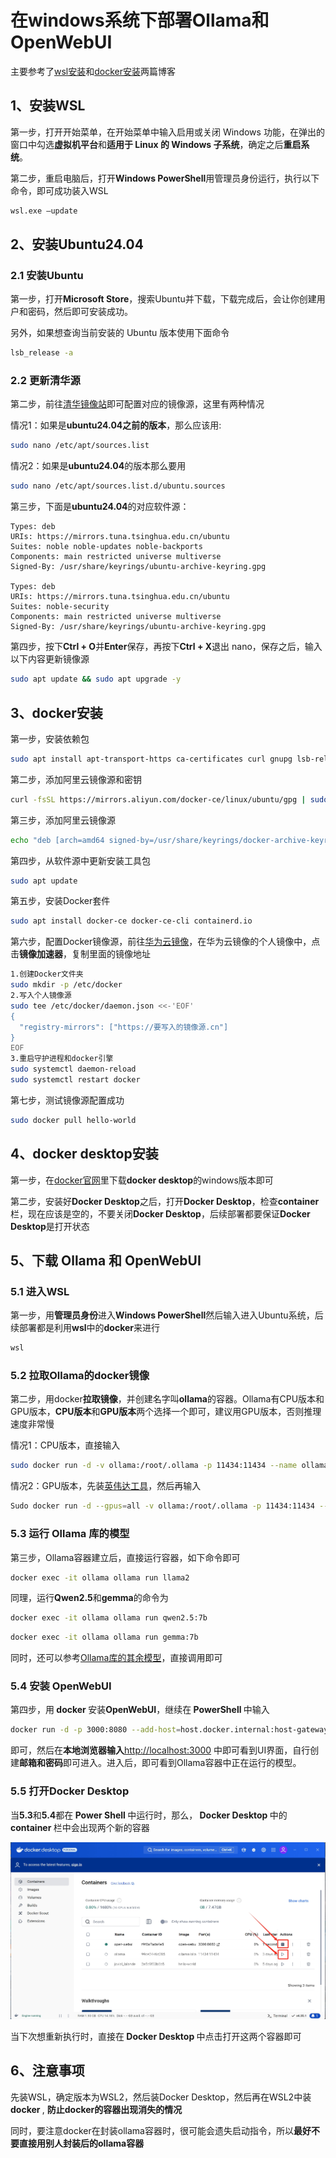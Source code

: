 # 在windows系统下部署Ollama和OpenWebUI
主要参考了[wsl安装](https://blog.csdn.net/wangtcCSDN/article/details/137950545)和[docker安装](https://blog.csdn.net/qq_43840665/article/details/140684568)两篇博客

## 1、安装WSL
<p>第一步，打开开始菜单，在开始菜单中输入启用或关闭 Windows 功能，在弹出的窗口中勾选<b>虚拟机平台</b>和<b>适用于 Linux 的 Windows 子系统</b>，确定之后<b>重启系统</b>。</p>
<p>第二步，重启电脑后，打开<b>Windows PowerShell</b>用管理员身份运行，执行以下命令，即可成功装入WSL</p>

```bash
wsl.exe –update
```

## 2、安装Ubuntu24.04
### 2.1 安装Ubuntu
<p>第一步，打开<b>Microsoft Store</b>，搜索Ubuntu并下载，下载完成后，会让你创建用户和密码，然后即可安装成功。</p>
<p>另外，如果想查询当前安装的 Ubuntu 版本使用下面命令</p>

```bash
lsb_release -a
```  
### 2.2 更新清华源
第二步，前往[清华镜像站](https://mirrors.tuna.tsinghua.edu.cn/help/ubuntu/)即可配置对应的镜像源，这里有两种情况

<p>情况1：如果是<b>ubuntu24.04之前的版本</b>，那么应该用:</p>

```bash
sudo nano /etc/apt/sources.list
```

情况2：如果是<b>ubuntu24.04</b>的版本那么要用
```bash
sudo nano /etc/apt/sources.list.d/ubuntu.sources
```
第三步，下面是<b>ubuntu24.04</b>的对应软件源：
```
Types: deb
URIs: https://mirrors.tuna.tsinghua.edu.cn/ubuntu
Suites: noble noble-updates noble-backports
Components: main restricted universe multiverse
Signed-By: /usr/share/keyrings/ubuntu-archive-keyring.gpg

Types: deb
URIs: https://mirrors.tuna.tsinghua.edu.cn/ubuntu
Suites: noble-security
Components: main restricted universe multiverse
Signed-By: /usr/share/keyrings/ubuntu-archive-keyring.gpg
```
第四步，按下<b>Ctrl + O</b>并<b>Enter</b>保存，再按下<b>Ctrl + X</b>退出 nano，保存之后，输入以下内容更新镜像源
```bash
sudo apt update && sudo apt upgrade -y
```

## 3、docker安装
第一步，安装依赖包
```bash
sudo apt install apt-transport-https ca-certificates curl gnupg lsb-release
```

第二步，添加阿里云镜像源和密钥
```bash
curl -fsSL https://mirrors.aliyun.com/docker-ce/linux/ubuntu/gpg | sudo gpg --dearmor -o /usr/share/keyrings/docker-archive-keyring.gpg
```
第三步，添加阿里云镜像源
```bash
echo "deb [arch=amd64 signed-by=/usr/share/keyrings/docker-archive-keyring.gpg] https://mirrors.aliyun.com/docker-ce/linux/ubuntu $(lsb_release -cs) stable" | sudo tee /etc/apt/sources.list.d/docker.list > /dev/null
```
第四步，从软件源中更新安装工具包
```bash
sudo apt update
```
第五步，安装Docker套件
```bash
sudo apt install docker-ce docker-ce-cli containerd.io
```
第六步，配置Docker镜像源，前往[华为云镜像](https://console.huaweicloud.com/swr/?region=cn-north-4#/swr/mirror)，在华为云镜像的个人镜像中，点击**镜像加速器**，复制里面的镜像地址
```bash
1.创建Docker文件夹
sudo mkdir -p /etc/docker
2.写入个人镜像源
sudo tee /etc/docker/daemon.json <<-'EOF'
{
  "registry-mirrors": ["https://要写入的镜像源.cn"]
}
EOF
3.重启守护进程和docker引擎
sudo systemctl daemon-reload
sudo systemctl restart docker
```
第七步，测试镜像源配置成功
```bash
sudo docker pull hello-world
```

## 4、docker desktop安装
第一步，在[docker官网](https://www.docker.com/products/docker-desktop/)里下载<b>docker desktop</b>的windows版本即可

第二步，安装好**Docker Desktop**之后，打开**Docker Desktop**，检查**container**栏，现在应该是空的，不要关闭**Docker Desktop**，后续部署都要保证**Docker Desktop**是打开状态

## 5、下载 Ollama 和 OpenWebUI 
### 5.1 进入WSL
第一步，用<b>管理员身份</b>进入<b>Windows PowerShell</b>然后输入进入Ubuntu系统，后续部署都是利用**wsl**中的**docker**来进行
```bash
wsl
```
### 5.2 拉取Ollama的docker镜像
<p>第二步，用docker<b>拉取镜像</b>，并创建名字叫<b>ollama</b>的容器。Ollama有CPU版本和GPU版本，<b>CPU版本</b>和<b>GPU版本</b>两个选择一个即可，建议用GPU版本，否则推理速度非常慢</p>
<p>情况1：CPU版本，直接输入</p>

```bash
sudo docker run -d -v ollama:/root/.ollama -p 11434:11434 --name ollama ollama/ollama
```
情况2：GPU版本，先装[英伟达工具](https://docs.nvidia.com/datacenter/cloud-native/container-toolkit/latest/install-guide.html#installation)，然后再输入
```bash
Sudo docker run -d --gpus=all -v ollama:/root/.ollama -p 11434:11434 --name ollama ollama/ollama
```
### 5.3 运行 Ollama 库的模型
第三步，Ollama容器建立后，直接运行容器，如下命令即可
```bash
docker exec -it ollama ollama run llama2
```
同理，运行<b>Qwen2.5</b>和<b>gemma</b>的命令为
```bash
docker exec -it ollama ollama run qwen2.5:7b
```
```bash
docker exec -it ollama ollama run gemma:7b
```
同时，还可以参考[Ollama库的其余模型](https://ollama.com/library)，直接调用即可
### 5.4 安装 OpenWebUI
第四步，用<b> docker </b>安装<b>OpenWebUI</b>，继续在<b> PowerShell </b>中输入
```bash
docker run -d -p 3000:8080 --add-host=host.docker.internal:host-gateway -v open-webui:/app/backend/data --name open-webui --restart always ghcr.io/open-webui/open-webui:main
```
即可，然后在<b>本地浏览器输入</b>[http://localhost:3000](http://localhost:3000) 中即可看到UI界面，自行创建<b>邮箱和密码</b>即可进入。进入后，即可看到Ollama容器中正在运行的模型。

### 5.5 打开Docker Desktop
<p>当<b>5.3</b>和<b>5.4</b>都在<b> Power Shell </b>中运行时，那么，<b> Docker Desktop </b>中的<b> container </b>栏中会出现两个新的容器</p>

![](/imge/20241120dockerdesktop.png)

<p>当下次想重新执行时，直接在<b> Docker Desktop </b>中点击打开这两个容器即可</p>

## 6、注意事项
先装WSL，确定版本为WSL2，然后装Docker Desktop，然后再在WSL2中装<b> docker </b>, **防止docker的容器出现消失的情况**

同时，要注意docker在封装ollama容器时，很可能会遗失启动指令，所以**最好不要直接用别人封装后的ollama容器**